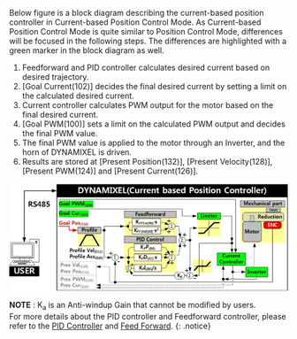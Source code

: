 Below figure is a block diagram describing the current-based position controller in Current-based Position Control Mode. As Current-based Position Control Mode is quite similar to Position Control Mode, differences will be focused in the following steps. The differences are highlighted with a green marker in the block diagram as well.
1. Feedforward and PID controller calculates desired current based on desired trajectory.
2. [Goal Current(102)] decides the final desired current by setting a limit on the calculated desired current.
3. Current controller calculates PWM output for the motor based on the final desired current.
4. [Goal PWM(100)] sets a limit on the calculated PWM output and decides the final PWM value.
5. The final PWM value is applied to the motor through an Inverter, and the horn of DYNAMIXEL is driven.
6. Results are stored at [Present Position(132)], [Present Velocity(128)], [Present PWM(124)] and [Present Current(126)].

![](/assets/images/dxl/current_position_controller_pid_gain.jpg)

**NOTE** : K<sub>a</sub> is an Anti-windup Gain that cannot be modified by users.  
For more details about the PID controller and Feedforward controller, please refer to the [PID Controller](http://en.wikipedia.org/wiki/PID_controller) and [Feed Forward](https://en.wikipedia.org/wiki/Feed_forward_(control)).
{: .notice}
